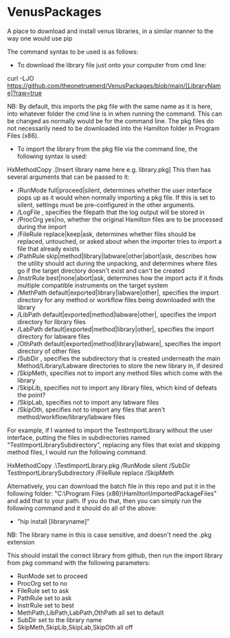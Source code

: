 # VenusPackages
A place to download and install venus libraries, in a similar manner to the way one would use pip

The command syntax to be used is as follows:

- To download the library file just onto your computer from cmd line:

curl -LJO https://github.com/theonetruenerd/VenusPackages/blob/main/[LibraryName]?raw=true

NB: By default, this imports the pkg file with the same name as it is here, into whatever folder the cmd line is in when running the command. This can be changed as normally would be for the command line. The pkg files do not necessarily need to be downloaded into the Hamilton folder in Program Files (x86).

- To import the library from the pkg file via the command line, the following syntax is used:

HxMethodCopy .\[Insert library name here e.g. library.pkg]
This then has several arguments that can be passed to it:
- /RunMode full|proceed|silent, determines whether the user interface pops up as it would when normally importing a pkg file. If this is set to silent, settings must be pre-configured in the other arguments.
- /LogFile <file>, specifies the filepath that the log output will be stored in
- /ProcOrg yes|no, whether the original Hamilton files are to be processed during the import
- /FileRule replace|keep|ask, determines whether files should be replaced, untouched, or asked about when the importer tries to import a file that already exists
- /PathRule skip|method|library|labware|other|abort|ask, describes how the utility should act during the unpacking, and determines where files go if the target directory doesn't exist and can't be created
- /InstrRule best|none|abort|ask, determines how the import acts if it finds multiple compatible instruments on the target system
- /MethPath default|exported|library|labware|other|<path>, specifies the import directory for any method or workflow files being downloaded with the library
- /LibPath default|exported|method|labware|other|<path>, specifies the import directory for library files
- /LabPath default|exported|method|library|other|<path>, specifies the import directory for labware files
- /OthPath default|exported|method|library|labware|<path>, specifies the import directory of other files
- /SubDir <subPath>, specifies the subdirectory that is created underneath the main Method/Library/Labware directories to store the new library in, if desired
- /SkipMeth, specifies not to import any method files which come with the library
- /SkipLib, specifies not to import any library files, which kind of defeats the point?
- /SkipLab, specifies not to import any labware files
- /SkipOth, specifies not to import any files that aren't method/workflow/library/labware files

For example, if I wanted to import the TestImportLibrary without the user interface, putting the files in subdirectories named "TestImportLibrarySubdirectory", replacing any files that exist and skipping method files, I would run the following command:

HxMethodCopy .\TestImportLibrary.pkg /RunMode silent /SubDir TestImportLibrarySubdirectory /FileRule replace /SkipMeth

Alternatively, you can download the batch file in this repo and put it in the following folder: "C:\Program Files (x86)\Hamilton\ImportedPackageFiles" and add that to your path. If you do that, then you can simply run the following command and it should do all of the above: 
- "hip install [libraryname]"

NB: The library name in this is case sensitive, and doesn't need the .pkg extension

  This should install the correct library from github, then run the import library from pkg command with the following parameters:
  - RunMode set to proceed
  - ProcOrg set to no
  - FileRule set to ask
  - PathRule set to ask
  - InstrRule set to best
  - MethPath,LibPath,LabPath,OthPath all set to default
  - SubDir set to the library name
  - SkipMeth,SkipLib,SkipLab,SkipOth all off
